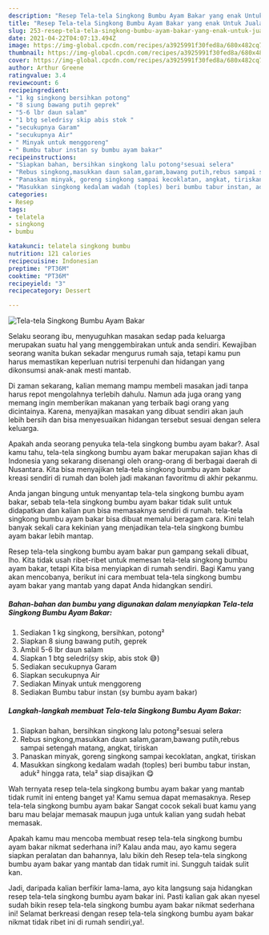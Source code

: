 ```yaml
---
description: "Resep Tela-tela Singkong Bumbu Ayam Bakar yang enak Untuk Jualan"
title: "Resep Tela-tela Singkong Bumbu Ayam Bakar yang enak Untuk Jualan"
slug: 253-resep-tela-tela-singkong-bumbu-ayam-bakar-yang-enak-untuk-jualan
date: 2021-04-22T04:07:13.494Z
image: https://img-global.cpcdn.com/recipes/a3925991f30fed8a/680x482cq70/tela-tela-singkong-bumbu-ayam-bakar-foto-resep-utama.jpg
thumbnail: https://img-global.cpcdn.com/recipes/a3925991f30fed8a/680x482cq70/tela-tela-singkong-bumbu-ayam-bakar-foto-resep-utama.jpg
cover: https://img-global.cpcdn.com/recipes/a3925991f30fed8a/680x482cq70/tela-tela-singkong-bumbu-ayam-bakar-foto-resep-utama.jpg
author: Arthur Greene
ratingvalue: 3.4
reviewcount: 6
recipeingredient:
- "1 kg singkong bersihkan potong"
- "8 siung bawang putih geprek"
- "5-6 lbr daun salam"
- "1 btg seledrisy skip abis stok "
- "secukupnya Garam"
- "secukupnya Air"
- " Minyak untuk menggoreng"
- " Bumbu tabur instan sy bumbu ayam bakar"
recipeinstructions:
- "Siapkan bahan, bersihkan singkong lalu potong²sesuai selera"
- "Rebus singkong,masukkan daun salam,garam,bawang putih,rebus sampai setengah matang, angkat, tiriskan"
- "Panaskan minyak, goreng singkong sampai kecoklatan, angkat, tiriskan"
- "Masukkan singkong kedalam wadah (toples) beri bumbu tabur instan, aduk² hingga rata, tela² siap disajikan 😋"
categories:
- Resep
tags:
- telatela
- singkong
- bumbu

katakunci: telatela singkong bumbu 
nutrition: 121 calories
recipecuisine: Indonesian
preptime: "PT36M"
cooktime: "PT36M"
recipeyield: "3"
recipecategory: Dessert

---
```



![Tela-tela Singkong Bumbu Ayam Bakar](https://img-global.cpcdn.com/recipes/a3925991f30fed8a/680x482cq70/tela-tela-singkong-bumbu-ayam-bakar-foto-resep-utama.jpg)

Selaku seorang ibu, menyuguhkan masakan sedap pada keluarga merupakan suatu hal yang menggembirakan untuk anda sendiri. Kewajiban seorang  wanita bukan sekadar mengurus rumah saja, tetapi kamu pun harus memastikan keperluan nutrisi terpenuhi dan hidangan yang dikonsumsi anak-anak mesti mantab.

Di zaman  sekarang, kalian memang mampu membeli masakan jadi tanpa harus repot mengolahnya terlebih dahulu. Namun ada juga orang yang memang ingin memberikan makanan yang terbaik bagi orang yang dicintainya. Karena, menyajikan masakan yang dibuat sendiri akan jauh lebih bersih dan bisa menyesuaikan hidangan tersebut sesuai dengan selera keluarga. 



Apakah anda seorang penyuka tela-tela singkong bumbu ayam bakar?. Asal kamu tahu, tela-tela singkong bumbu ayam bakar merupakan sajian khas di Indonesia yang sekarang disenangi oleh orang-orang di berbagai daerah di Nusantara. Kita bisa menyajikan tela-tela singkong bumbu ayam bakar kreasi sendiri di rumah dan boleh jadi makanan favoritmu di akhir pekanmu.

Anda jangan bingung untuk menyantap tela-tela singkong bumbu ayam bakar, sebab tela-tela singkong bumbu ayam bakar tidak sulit untuk didapatkan dan kalian pun bisa memasaknya sendiri di rumah. tela-tela singkong bumbu ayam bakar bisa dibuat memalui beragam cara. Kini telah banyak sekali cara kekinian yang menjadikan tela-tela singkong bumbu ayam bakar lebih mantap.

Resep tela-tela singkong bumbu ayam bakar pun gampang sekali dibuat, lho. Kita tidak usah ribet-ribet untuk memesan tela-tela singkong bumbu ayam bakar, tetapi Kita bisa menyiapkan di rumah sendiri. Bagi Kamu yang akan mencobanya, berikut ini cara membuat tela-tela singkong bumbu ayam bakar yang mantab yang dapat Anda hidangkan sendiri.

<!--inarticleads1-->

##### Bahan-bahan dan bumbu yang digunakan dalam menyiapkan Tela-tela Singkong Bumbu Ayam Bakar:

1. Sediakan 1 kg singkong, bersihkan, potong²
1. Siapkan 8 siung bawang putih, geprek
1. Ambil 5-6 lbr daun salam
1. Siapkan 1 btg seledri(sy skip, abis stok 😅)
1. Sediakan secukupnya Garam
1. Siapkan secukupnya Air
1. Sediakan  Minyak untuk menggoreng
1. Sediakan  Bumbu tabur instan (sy bumbu ayam bakar)




<!--inarticleads2-->

##### Langkah-langkah membuat Tela-tela Singkong Bumbu Ayam Bakar:

1. Siapkan bahan, bersihkan singkong lalu potong²sesuai selera
1. Rebus singkong,masukkan daun salam,garam,bawang putih,rebus sampai setengah matang, angkat, tiriskan
1. Panaskan minyak, goreng singkong sampai kecoklatan, angkat, tiriskan
1. Masukkan singkong kedalam wadah (toples) beri bumbu tabur instan, aduk² hingga rata, tela² siap disajikan 😋




Wah ternyata resep tela-tela singkong bumbu ayam bakar yang mantab tidak rumit ini enteng banget ya! Kamu semua dapat memasaknya. Resep tela-tela singkong bumbu ayam bakar Sangat cocok sekali buat kamu yang baru mau belajar memasak maupun juga untuk kalian yang sudah hebat memasak.

Apakah kamu mau mencoba membuat resep tela-tela singkong bumbu ayam bakar nikmat sederhana ini? Kalau anda mau, ayo kamu segera siapkan peralatan dan bahannya, lalu bikin deh Resep tela-tela singkong bumbu ayam bakar yang mantab dan tidak rumit ini. Sungguh taidak sulit kan. 

Jadi, daripada kalian berfikir lama-lama, ayo kita langsung saja hidangkan resep tela-tela singkong bumbu ayam bakar ini. Pasti kalian gak akan nyesel sudah bikin resep tela-tela singkong bumbu ayam bakar nikmat sederhana ini! Selamat berkreasi dengan resep tela-tela singkong bumbu ayam bakar nikmat tidak ribet ini di rumah sendiri,ya!.

